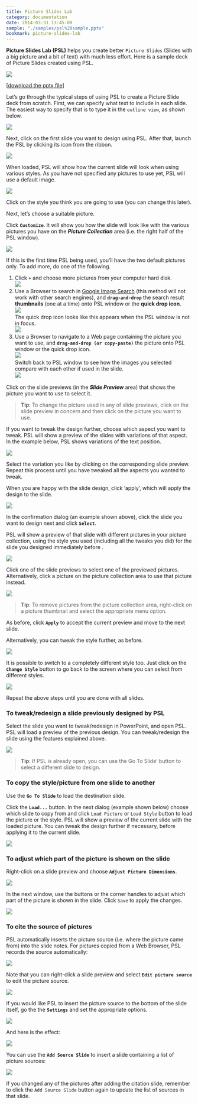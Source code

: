 ```yaml
---
title: Picture Slides Lab
category: documentation
date: 2014-03-31 13:45:00
sample: "./samples/psl%20sample.pptx"
bookmark: picture-slides-lab
---
```


**Picture Slides Lab (PSL)** helps you create better `Picture Slides` (Slides with a big picture and a bit of text) with much less effort. Here is a sample deck of Picture Slides created using PSL.

![](./img/docs/picture-slides-lab/image_0.png)

[[download the pptx file](./samples/psl%20sample.pptx)] 

Let’s go through the typical steps of using PSL to create a Picture Slide deck from scratch. First, we can specify what text to include in each slide. The easiest way to specify that is to type it in the `outline view`, as shown below. 

![](./img/docs/picture-slides-lab/image_1.png)

Next, click on the first slide you want to design using PSL. After that, launch the PSL by clicking its icon from the ribbon. 

![](./img/docs/picture-slides-lab/image_2.png)

When loaded, PSL will show how the current slide will look when using various styles. As you have not specified any pictures to use yet, PSL will use a default image.

![](./img/docs/picture-slides-lab/image_3.png)

Click on the style you think you are going to use (you can change this later). 

Next, let’s choose a suitable picture. 

Click **`Customize`**. It will show you how the slide will look like with the various pictures you have on the ***Picture Collection*** area (i.e. the right half of the PSL window).

![](./img/docs/picture-slides-lab/image_4.png)

If this is the first time PSL being used, you’ll have the two default pictures only. To add more, do one of the following.

1. Click **`+`** and choose more pictures from your computer hard disk.<br />![](./img/docs/picture-slides-lab/image_5.png)<br />
2. Use a Browser to search in [Google Image Search](https://images.google.com/) (this method will not work with other search engines), and **`drag-and-drop`** the search result **thumbnails** (one at a time) onto PSL window or the **quick drop icon**.<br />
![](./img/docs/picture-slides-lab/image_6.png)<br />The quick drop icon looks like this appears when the PSL window is not in focus.<br />![](./img/docs/picture-slides-lab/image_7.png)<br />
3. Use a Browser to navigate to a Web page containing the picture you want to use, and **`drag-and-drop (or copy-paste)`** the picture onto PSL window or the quick drop icon.<br />![](./img/docs/picture-slides-lab/image_8.png)<br />
Switch back to PSL window to see how the images you selected compare with each other if used in the slide.<br />
![](./img/docs/picture-slides-lab/image_9.png)<br />

Click on the slide previews (in the ***Slide Preview*** area) that shows the picture you want to use to select it. 

>**Tip**: To change the picture used in any of slide previews, click on the slide preview in concern and then click on the picture you want to use.

If you want to tweak the design further, choose which aspect you want to tweak. PSL will show a preview of the slides with variations of that aspect. In the example below, PSL shows variations of the text position.

![](./img/docs/picture-slides-lab/image_11.png)

Select the variation you like by clicking on the corresponding slide preview. Repeat this process until you have tweaked all the aspects you wanted to tweak.

When you are happy with the slide design, click ‘apply’, which will apply the design to the slide.

![](./img/docs/picture-slides-lab/image_12.png)

In the confirmation dialog (an example shown above), click the slide you want to design next and click **`Select`**.

PSL will show a preview of that slide with different pictures in your picture collection, using the style you used (including all the tweaks you did) for the slide you designed immediately before .

![](./img/docs/picture-slides-lab/image_13.png)

Click one of the slide previews to select one of the previewed pictures. Alternatively, click a picture on the picture collection area to use that picture instead.

![](./img/docs/picture-slides-lab/image_14.png)

>**Tip**: To remove pictures from the picture collection area, right-click on a picture thumbnail and select the appropriate menu option.

As before, click **`Apply`** to accept the current preview and move to the next slide. 

Alternatively, you can tweak the style further, as before. 

![](./img/docs/picture-slides-lab/image_15.png)

It is possible to switch to a completely different style too. Just click on the **`Change Style`** button to go back to the screen where you can select from different styles.

![](./img/docs/picture-slides-lab/image_16.png)

Repeat the above steps until you are done with all slides. 


### To tweak/redesign a slide previously designed by PSL

Select the slide you want to tweak/redesign in PowerPoint, and open PSL. PSL will load a preview of the previous design. You can tweak/redesign the slide using the features explained above. 

![](./img/docs/picture-slides-lab/image_17.png)

>**Tip**: If PSL is already open, you can use the Go To Slide’ button to select a different slide to design. 


### To copy the style/picture from one slide to another

Use the **`Go To Slide`** to load the destination slide.

Click the **`Load...`** button. In the next dialog (example shown below) choose which slide to copy from and click `Load Picture` or `Load Style` button to load the picture or the style. PSL will show a preview of the current slide with the loaded picture. You can tweak the design further if necessary, before applying it to the current slide.

![](./img/docs/picture-slides-lab/image_18.png)


### To adjust which part of the picture is shown on the slide

Right-click on a slide preview and choose **`Adjust Picture Dimensions`**.

![](./img/docs/picture-slides-lab/image_19.png)

In the next window, use the buttons or the corner handles to adjust which part of the picture is shown in the slide. Click `Save` to apply the changes.

![](./img/docs/picture-slides-lab/image_20.png)


### To cite the source of pictures

PSL automatically inserts the picture source (i.e. where the picture came from) into the slide notes. For pictures copied from a Web Browser, PSL records the source automatically: 

![](./img/docs/picture-slides-lab/image_21.png)

Note that you can right-click a slide preview and select **`Edit picture source`** to edit the picture source.

![](./img/docs/picture-slides-lab/image_22.png)

If you would like PSL to insert the picture source to the bottom of the slide itself, go the the **`Settings`** and set the appropriate options.  

![](./img/docs/picture-slides-lab/image_23.png)

And here is the effect:

![](./img/docs/picture-slides-lab/image_24.png)

You can use the **`Add Source Slide`** to insert a slide containing a list of picture sources:

![](./img/docs/picture-slides-lab/image_25.png)

If you changed any of the pictures after adding the citation slide, remember to click the `Add Source Slide` button again to update the list of sources in that slide.


